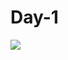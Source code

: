 <!doctype.html>

<html>
  <head>
    <title>Python</title>
  </head>

  <body>
    <h1>Day-1</h1>
    <a href="https://youtu.be/n0zEsDkwwQs?si=NpTHjDWgp2x-Mmzj"/><img src="https://images.unsplash.com/photo-1611162616475-46b635cb6868?ixlib=rb-4.0.3&ixid=M3wxMjA3fDB8MHxzZWFyY2h8Mnx8eW91dHViZSUyMGxvZ298ZW58MHx8MHx8fDA%3D&w=1000&q=80"/>
</html>
